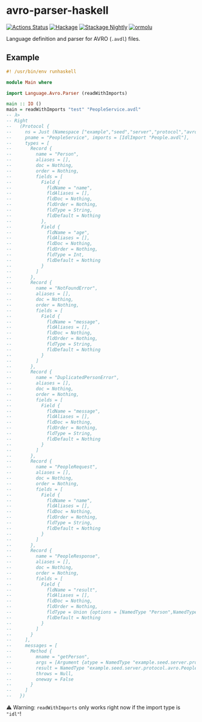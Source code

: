 # avro-parser-haskell

[![Actions Status](https://github.com/kutyel/avro-parser-haskell/workflows/Haskell%20CI/badge.svg)](https://github.com/kutyel/avro-parser-haskell/actions)
[![Hackage](https://img.shields.io/hackage/v/language-avro.svg?logo=haskell)](https://hackage.haskell.org/package/language-avro)
[![Stackage Nightly](http://stackage.org/package/language-avro/badge/nightly)](http://stackage.org/nightly/package/language-avro)
[![ormolu](https://img.shields.io/badge/styled%20with-ormolu-blueviolet)](https://github.com/tweag/ormolu)

Language definition and parser for AVRO (`.avdl`) files.

## Example

```haskell
#! /usr/bin/env runhaskell

module Main where

import Language.Avro.Parser (readWithImports)

main :: IO ()
main = readWithImports "test" "PeopleService.avdl"
-- λ>
-- Right
--   (Protocol {
--     ns = Just (Namespace ["example","seed","server","protocol","avro"]),
--     pname = "PeopleService", imports = [IdlImport "People.avdl"],
--     types = [
--       Record {
--         name = "Person",
--         aliases = [],
--         doc = Nothing,
--         order = Nothing,
--         fields = [
--           Field {
--             fldName = "name",
--             fldAliases = [],
--             fldDoc = Nothing,
--             fldOrder = Nothing,
--             fldType = String,
--             fldDefault = Nothing
--           },
--           Field {
--             fldName = "age",
--             fldAliases = [],
--             fldDoc = Nothing,
--             fldOrder = Nothing,
--             fldType = Int,
--             fldDefault = Nothing
--           }
--         ]
--       },
--       Record {
--         name = "NotFoundError",
--         aliases = [],
--         doc = Nothing,
--         order = Nothing,
--         fields = [
--           Field {
--             fldName = "message",
--             fldAliases = [],
--             fldDoc = Nothing,
--             fldOrder = Nothing,
--             fldType = String,
--             fldDefault = Nothing
--           }
--         ]
--       },
--       Record {
--         name = "DuplicatedPersonError",
--         aliases = [],
--         doc = Nothing,
--         order = Nothing,
--         fields = [
--           Field {
--             fldName = "message",
--             fldAliases = [],
--             fldDoc = Nothing,
--             fldOrder = Nothing,
--             fldType = String,
--             fldDefault = Nothing
--           }
--         ]
--       },
--       Record {
--         name = "PeopleRequest",
--         aliases = [],
--         doc = Nothing,
--         order = Nothing,
--         fields = [
--           Field {
--             fldName = "name",
--             fldAliases = [],
--             fldDoc = Nothing,
--             fldOrder = Nothing,
--             fldType = String,
--             fldDefault = Nothing
--           }
--         ]
--       },
--       Record {
--         name = "PeopleResponse",
--         aliases = [],
--         doc = Nothing,
--         order = Nothing,
--         fields = [
--           Field {
--             fldName = "result",
--             fldAliases = [],
--             fldDoc = Nothing,
--             fldOrder = Nothing,
--             fldType = Union {options = [NamedType "Person",NamedType "NotFoundError",NamedType "DuplicatedPersonError"]},
--             fldDefault = Nothing
--           }
--         ]
--       }
--     ],
--     messages = [
--       Method {
--         mname = "getPerson",
--         args = [Argument {atype = NamedType "example.seed.server.protocol.avro.PeopleRequest", aname = "request"}],
--         result = NamedType "example.seed.server.protocol.avro.PeopleResponse",
--         throws = Null,
--         oneway = False
--       }
--     ]
--   })
```

⚠️ Warning: `readWithImports` only works right now if the import type is `"idl"`!
